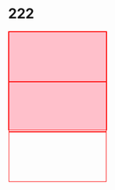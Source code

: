 <link rel="stylesheet" href="https://cdn.jsdelivr.net/npm/chinese-layout">


# 222
<style>
    html{
        --红色:pink
    }


    .example-parent{
        background:var(--红色)
    }
 
</style>
<div style="border:1px solid red;width:200px;height:200px" class="example-parent">
    <div style="border:1px solid red;height:100px" class="example-child1"></div>
    <div style="border:1px solid red;height:100px" class="example-child2"></div>
    <div style="border:1px solid red;height:100px" class="example-child3"></div>
</div>